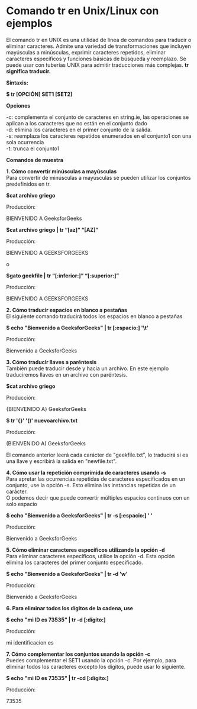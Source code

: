 
# Comando tr en Unix/Linux con ejemplos


El comando tr en UNIX es una utilidad de línea de comandos para traducir o eliminar caracteres. Admite una variedad de transformaciones que incluyen mayúsculas a minúsculas, exprimir caracteres repetidos, eliminar caracteres específicos y funciones básicas de búsqueda y reemplazo. Se puede usar con tuberías UNIX para admitir traducciones más complejas. **tr significa traducir.**

**Sintaxis:**

**$ tr [OPCIÓN] SET1 [SET2]**

**Opciones**

-c: complementa el conjunto de caracteres en string.ie, las operaciones se aplican a los caracteres que no están en el conjunto dado  
-d: elimina los caracteres en el primer conjunto de la salida.  
-s: reemplaza los caracteres repetidos enumerados en el conjunto1 con una sola ocurrencia  
-t: trunca el conjunto1

**Comandos de muestra**

**1. Cómo convertir minúsculas a mayúsculas**  
Para convertir de minúsculas a mayúsculas se pueden utilizar los conjuntos predefinidos en tr.

**$cat archivo griego**

Producción:

BIENVENIDO A
GeeksforGeeks

**$cat archivo griego | tr “[az]” “[AZ]”**

Producción:

BIENVENIDO A
GEEKSFORGEEKS

o

**$gato geekfile | tr “[:inferior:]” “[:superior:]”**

Producción:

BIENVENIDO A
GEEKSFORGEEKS

**2. Cómo traducir espacios en blanco a pestañas**  
El siguiente comando traducirá todos los espacios en blanco a pestañas

**$ echo "Bienvenido a GeeksforGeeks" | tr [:espacio:] '\t'**

Producción:

Bienvenido a GeeksforGeeks    

**3. Cómo traducir llaves a paréntesis**  
También puede traducir desde y hacia un archivo. En este ejemplo traduciremos llaves en un archivo con paréntesis.

**$cat archivo griego**

Producción:

{BIENVENIDO A}
GeeksforGeeks

**$ tr '{}' '()' nuevoarchivo.txt**

Producción:

(BIENVENIDO A)
GeeksforGeeks

El comando anterior leerá cada carácter de "geekfile.txt", lo traducirá si es una llave y escribirá la salida en "newfile.txt".

**4. Cómo usar la repetición comprimida de caracteres usando -s**  
Para apretar las ocurrencias repetidas de caracteres especificados en un conjunto, use la opción -s. Esto elimina las instancias repetidas de un carácter.  
O podemos decir que puede convertir múltiples espacios continuos con un solo espacio

**$ echo "Bienvenido a GeeksforGeeks" | tr -s [:espacio:] ' '**

Producción:

Bienvenido a GeeksforGeeks

**5. Cómo eliminar caracteres específicos utilizando la opción -d**  
Para eliminar caracteres específicos, utilice la opción -d. Esta opción elimina los caracteres del primer conjunto especificado.

**$ echo "Bienvenido a GeeksforGeeks" | tr -d 'w'**

Producción:

Bienvenido a GeeksforGeeks

**6. Para eliminar todos los dígitos de la cadena, use**

**$ echo "mi ID es 73535" | tr -d [:dígito:]**

Producción:

mi identificacion es

**7. Cómo complementar los conjuntos usando la opción -c**  
Puedes complementar el SET1 usando la opción -c. Por ejemplo, para eliminar todos los caracteres excepto los dígitos, puede usar lo siguiente.

**$ echo "mi ID es 73535" | tr -cd [:dígito:]**

Producción:

73535